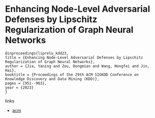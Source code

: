 # Enhancing Node-Level Adversarial Defenses by Lipschitz Regularization of Graph Neural Networks

```
@inproceedings{liprelu_kdd23,
title = {Enhancing Node-Level Adversarial Defenses by Lipschitz Regularization of Graph Neural Networks},
author = {Jia, Yaning and Zou, Dongmian and Wang, Hongfei and Jin, Hai},
booktitle = {Proceedings of the 29th ACM SIGKDD Conference on Knowledge Discovery and Data Mining (KDD)},
pages = {951--963},
year = {2023}
}
```

links
- [acm](https://dl.acm.org/doi/10.1145/3580305.3599335)
